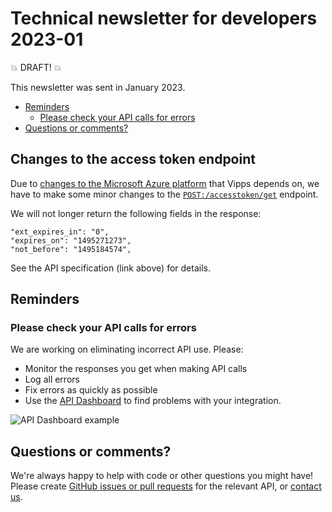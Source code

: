 <!-- START_METADATA
---
sidebar_position: 66
title: 2022-12
pagination_next: null
pagination_prev: null
draft: true
---
END_METADATA -->

# Technical newsletter for developers 2023-01

💥 DRAFT! 💥

This newsletter was sent in January 2023.

<!-- START_TOC -->


* [Reminders](#reminders)
  * [Please check your API calls for errors](#please-check-your-api-calls-for-errors)
* [Questions or comments?](#questions-or-comments)

<!-- END_TOC -->

## Changes to the access token endpoint

Due to
[changes to the Microsoft Azure platform](https://learn.microsoft.com/en-us/answers/questions/768833/when-is-adal-and-azure-ad-graph-reaching-end-of-li.html)
that Vipps depends on, we have to make some minor changes to the
[`POST:/accesstoken/get`](https://vippsas.github.io/vipps-developer-docs/api/ecom#tag/Authorization-Service/operation/fetchAuthorizationTokenUsingPost)
endpoint.

We will not longer return the following fields in the response:
```
"ext_expires_in": "0",
"expires_on": "1495271273",
"not_before": "1495184574",
```

See the API specification (link above) for details.

## Reminders

### Please check your API calls for errors

We are working on eliminating incorrect API use. Please:

* Monitor the responses you get when making API calls
* Log all errors
* Fix errors as quickly as possible
* Use the
  [API Dashboard](../developer-resources/api-dashboard.md)
  to find problems with your integration.

![API Dashboard example](images/2021-02-api-dashboard-example.png)

## Questions or comments?

We're always happy to help with code or other questions you might have!
Please create [GitHub issues or pull requests](https://github.com/vippsas)
for the relevant API,
or [contact us](https://vippsas.github.io/vipps-developer-docs/docs/vipps-developers/contact).
